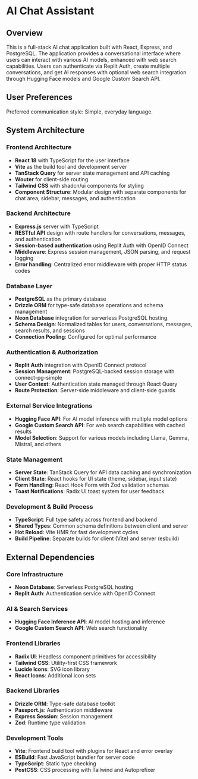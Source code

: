 # AI Chat Assistant

## Overview

This is a full-stack AI chat application built with React, Express, and PostgreSQL. The application provides a conversational interface where users can interact with various AI models, enhanced with web search capabilities. Users can authenticate via Replit Auth, create multiple conversations, and get AI responses with optional web search integration through Hugging Face models and Google Custom Search API.

## User Preferences

Preferred communication style: Simple, everyday language.

## System Architecture

### Frontend Architecture
- **React 18** with TypeScript for the user interface
- **Vite** as the build tool and development server
- **TanStack Query** for server state management and API caching
- **Wouter** for client-side routing
- **Tailwind CSS** with shadcn/ui components for styling
- **Component Structure**: Modular design with separate components for chat area, sidebar, messages, and authentication

### Backend Architecture
- **Express.js** server with TypeScript
- **RESTful API** design with route handlers for conversations, messages, and authentication
- **Session-based authentication** using Replit Auth with OpenID Connect
- **Middleware**: Express session management, JSON parsing, and request logging
- **Error handling**: Centralized error middleware with proper HTTP status codes

### Database Layer
- **PostgreSQL** as the primary database
- **Drizzle ORM** for type-safe database operations and schema management
- **Neon Database** integration for serverless PostgreSQL hosting
- **Schema Design**: Normalized tables for users, conversations, messages, search results, and sessions
- **Connection Pooling**: Configured for optimal performance

### Authentication & Authorization
- **Replit Auth** integration with OpenID Connect protocol
- **Session Management**: PostgreSQL-backed session storage with connect-pg-simple
- **User Context**: Authentication state managed through React Query
- **Route Protection**: Server-side middleware and client-side guards

### External Service Integrations
- **Hugging Face API**: For AI model inference with multiple model options
- **Google Custom Search API**: For web search capabilities with cached results
- **Model Selection**: Support for various models including Llama, Gemma, Mistral, and others

### State Management
- **Server State**: TanStack Query for API data caching and synchronization
- **Client State**: React hooks for UI state (theme, sidebar, input state)
- **Form Handling**: React Hook Form with Zod validation schemas
- **Toast Notifications**: Radix UI toast system for user feedback

### Development & Build Process
- **TypeScript**: Full type safety across frontend and backend
- **Shared Types**: Common schema definitions between client and server
- **Hot Reload**: Vite HMR for fast development cycles
- **Build Pipeline**: Separate builds for client (Vite) and server (esbuild)

## External Dependencies

### Core Infrastructure
- **Neon Database**: Serverless PostgreSQL hosting
- **Replit Auth**: Authentication service with OpenID Connect

### AI & Search Services
- **Hugging Face Inference API**: AI model hosting and inference
- **Google Custom Search API**: Web search functionality

### Frontend Libraries
- **Radix UI**: Headless component primitives for accessibility
- **Tailwind CSS**: Utility-first CSS framework
- **Lucide Icons**: SVG icon library
- **React Icons**: Additional icon sets

### Backend Libraries
- **Drizzle ORM**: Type-safe database toolkit
- **Passport.js**: Authentication middleware
- **Express Session**: Session management
- **Zod**: Runtime type validation

### Development Tools
- **Vite**: Frontend build tool with plugins for React and error overlay
- **ESBuild**: Fast JavaScript bundler for server code
- **TypeScript**: Static type checking
- **PostCSS**: CSS processing with Tailwind and Autoprefixer